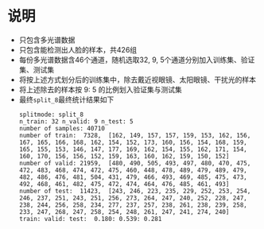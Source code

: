 # 说明
- 只包含多光谱数据
- 只包含能检测出人脸的样本，共426组
- 每份多光谱数据含46个通道，随机选取32, 9, 5个通道分别加入训练集、验证集、测试集
- 将按上述方式划分后的训练集中，除去戴近视眼镜、太阳眼镜、干扰光的样本
- 将上述除去的样本按 9: 5 的比例划入验证集与测试集
- 最终`split_8`最终统计结果如下
    ```
    splitmode: split_8
    n_train: 32 n_valid: 9 n_test: 5
    number of samples: 40710
    number of train:  7328,  [162, 149, 157, 157, 159, 153, 162, 156, 167, 165, 166, 168, 162, 154, 152, 173, 160, 156, 154, 168, 159, 165, 155, 153, 146, 147, 177, 169, 162, 154, 155, 162, 171, 154, 160, 170, 156, 156, 152, 159, 163, 160, 162, 159, 150, 152]
    number of valid: 21959,  [480, 490, 505, 493, 497, 480, 470, 475, 472, 483, 468, 474, 472, 475, 460, 448, 478, 489, 479, 489, 479, 482, 486, 476, 481, 504, 431, 479, 466, 493, 469, 485, 475, 473, 492, 468, 461, 482, 475, 472, 474, 464, 476, 485, 461, 493]
    number of test:  11423,  [243, 246, 223, 235, 229, 252, 253, 254, 246, 237, 251, 243, 251, 256, 273, 264, 247, 240, 252, 228, 247, 238, 244, 256, 258, 234, 277, 237, 257, 238, 261, 238, 239, 258, 233, 247, 268, 247, 258, 254, 248, 261, 247, 241, 274, 240]
    train: valid: test:  0.180: 0.539: 0.281
    ```
